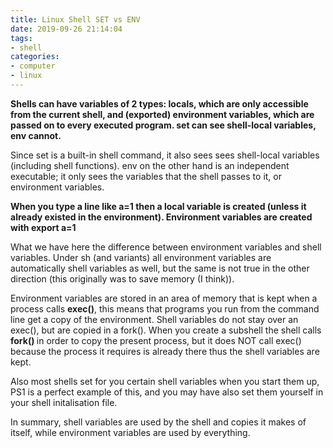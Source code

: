 ```yaml
---
title: Linux Shell SET vs ENV
date: 2019-09-26 21:14:04
tags:
- shell
categories: 
- computer
- linux
---
```


**Shells can have variables of 2 types: locals, which are only accessible from the current shell, and (exported) environment variables, which are passed on to every executed program. set can see shell-local variables, env cannot.**

  Since set is a built-in shell command, it also sees sees shell-local variables (including shell functions). env on the other hand is an independent executable; it only sees the variables that the shell passes to it, or environment variables.

**When you type a line like a=1 then a local variable is created (unless it already existed in the environment). Environment variables are created with export a=1**

  What we have here the difference between environment variables and shell variables. Under sh (and variants) all environment variables are automatically shell variables as well, but the same is not true in the other direction (this originally was to save memory (I think)).

  Environment variables are stored in an area of memory that is kept when a process calls <strong>exec()</strong>, this means that programs you run from the command line get a copy of the environment. Shell variables do not stay over an exec(), but are copied in a fork(). When you create a subshell the shell calls <strong>fork() </strong>in order to copy the present process, but it does NOT call exec() because the process it requires is already there thus the shell variables are kept.

  Also most shells set for you certain shell variables when you start them up, PS1 is a perfect example of this, and you may have also set them yourself in your shell initalisation file.

  In summary, shell variables are used by the shell and copies it makes of itself, while environment variables are used by everything.

